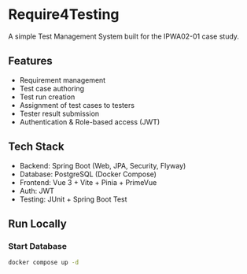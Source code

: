 # Require4Testing

A simple Test Management System built for the IPWA02-01 case study.

## Features
- Requirement management
- Test case authoring
- Test run creation
- Assignment of test cases to testers
- Tester result submission
- Authentication & Role-based access (JWT)

## Tech Stack
- Backend: Spring Boot (Web, JPA, Security, Flyway)
- Database: PostgreSQL (Docker Compose)
- Frontend: Vue 3 + Vite + Pinia + PrimeVue
- Auth: JWT
- Testing: JUnit + Spring Boot Test

## Run Locally

### Start Database
```bash
docker compose up -d
